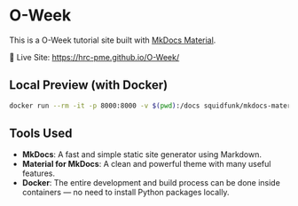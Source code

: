 # O-Week

This is a O-Week tutorial site built with [MkDocs Material](https://squidfunk.github.io/mkdocs-material/).

📖 Live Site: https://hrc-pme.github.io/O-Week/

## Local Preview (with Docker)

```bash
docker run --rm -it -p 8000:8000 -v $(pwd):/docs squidfunk/mkdocs-material
```

## Tools Used

- **MkDocs**: A fast and simple static site generator using Markdown.
- **Material for MkDocs**: A clean and powerful theme with many useful features.
- **Docker**: The entire development and build process can be done inside containers — no need to install Python packages locally.